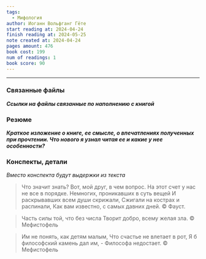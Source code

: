 ```yaml
---
tags:
  - Мифология
author: Иоганн Вольфганг Гëте
start reading at: 2024-04-24
finish reading at: 2024-05-25
note created at: 2024-04-24
pages amount: 476
book cost: 199
num of readings: 1
book score: 90
---
```

----

### Связанные файлы
***Ссылки на файлы связанные по наполнению с книгой***

### Резюме
***Краткое изложение о книге, ее смысле, о впечатлениях полученных при прочтении. Что нового я узнал читая ее и какие у нее особенности?***



### Конспекты, детали
*Вместо конспекта будут выдержки из текста*

> Что значит знать? Вот, мой друг, в чем вопрос. 
> На этот счет у нас не все в порядке. 
> Немногих, проникавших в суть вещей
> И раскрывавших всем души скрижали, 
> Сжигали на кострах и распинали, 
> Как вам известно, с самых давних дней. 
> © Фауст. 


> Часть силы той, что без числа
> Творит добро, всему желая зла. 
> © Мефистофель

> Им не понять, как детям малым, 
> Что счастье не влетает в рот, 
> Я б философский камень дал им, -
> Философа недостает. 
> © Мефистофель







